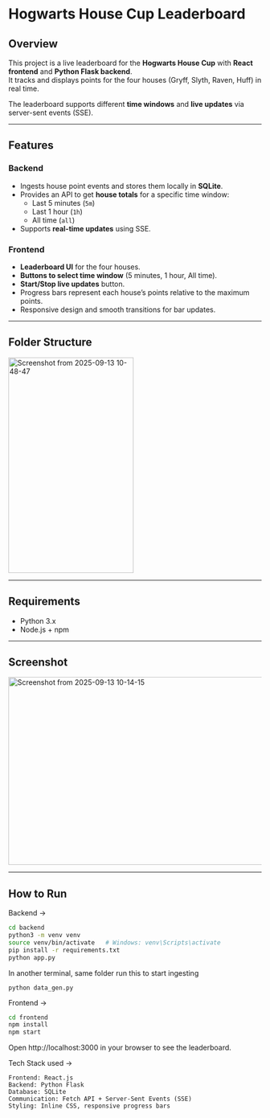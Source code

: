 # Hogwarts House Cup Leaderboard

## Overview
This project is a live leaderboard for the **Hogwarts House Cup** with **React frontend** and **Python Flask backend**.  
It tracks and displays points for the four houses (Gryff, Slyth, Raven, Huff) in real time.  

The leaderboard supports different **time windows** and **live updates** via server-sent events (SSE).

---

## Features

### Backend
- Ingests house point events and stores them locally in **SQLite**.  
- Provides an API to get **house totals** for a specific time window:  
  - Last 5 minutes (`5m`)  
  - Last 1 hour (`1h`)  
  - All time (`all`)  
- Supports **real-time updates** using SSE.

### Frontend
- **Leaderboard UI** for the four houses.  
- **Buttons to select time window** (5 minutes, 1 hour, All time).  
- **Start/Stop live updates** button.  
- Progress bars represent each house’s points relative to the maximum points.  
- Responsive design and smooth transitions for bar updates.  

---

## Folder Structure

<img width="249" height="429" alt="Screenshot from 2025-09-13 10-48-47" src="https://github.com/user-attachments/assets/b81d5fbb-039a-4fe5-9207-6b10213f28e7" />

---

## Requirements
- Python 3.x
- Node.js + npm
---
## Screenshot
<img width="738" height="374" alt="Screenshot from 2025-09-13 10-14-15" src="https://github.com/user-attachments/assets/70589ad7-b7cb-48fc-a4fe-9aa1891531a4" />

---

## How to Run

Backend ->
```bash
cd backend
python3 -m venv venv
source venv/bin/activate   # Windows: venv\Scripts\activate
pip install -r requirements.txt
python app.py
```
In another terminal, same folder run this to start ingesting
```
python data_gen.py
```
Frontend ->
```bash
cd frontend
npm install
npm start
```

Open http://localhost:3000 in your browser to see the leaderboard.

Tech Stack used ->
```
Frontend: React.js
Backend: Python Flask
Database: SQLite
Communication: Fetch API + Server-Sent Events (SSE)
Styling: Inline CSS, responsive progress bars
```
